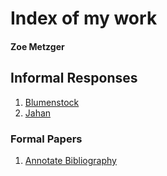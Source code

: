 # Index of my work

#### Zoe Metzger

## Informal Responses
1. [Blumenstock](https://zametzger.github.io/workshop/blumenstock)
2. [Jahan](https://zametzger.github.io/workshop/Jahan)

### Formal Papers
1. [Annotate Bibliography](https://zametzger.github.io/workshop/annotated_bibliography)
    

